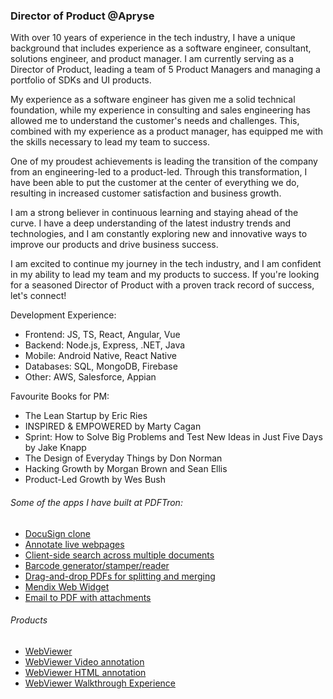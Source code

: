 ### Director of Product @Apryse
With over 10 years of experience in the tech industry, I have a unique background that includes experience as a software engineer, consultant, solutions engineer, and product manager. I am currently serving as a Director of Product, leading a team of 5 Product Managers and managing a portfolio of SDKs and UI products.

My experience as a software engineer has given me a solid technical foundation, while my experience in consulting and sales engineering has allowed me to understand the customer's needs and challenges. This, combined with my experience as a product manager, has equipped me with the skills necessary to lead my team to success.

One of my proudest achievements is leading the transition of the company from an engineering-led to a product-led. Through this transformation, I have been able to put the customer at the center of everything we do, resulting in increased customer satisfaction and business growth.

I am a strong believer in continuous learning and staying ahead of the curve. I have a deep understanding of the latest industry trends and technologies, and I am constantly exploring new and innovative ways to improve our products and drive business success.

I am excited to continue my journey in the tech industry, and I am confident in my ability to lead my team and my products to success. If you're looking for a seasoned Director of Product with a proven track record of success, let's connect!

Development Experience:
- Frontend: JS, TS, React, Angular, Vue
- Backend: Node.js, Express, .NET, Java
- Mobile: Android Native, React Native
- Databases: SQL, MongoDB, Firebase
- Other: AWS, Salesforce, Appian

Favourite Books for PM:
- The Lean Startup by Eric Ries
- INSPIRED & EMPOWERED by Marty Cagan
- Sprint: How to Solve Big Problems and Test New Ideas in Just Five Days by Jake Knapp
- The Design of Everyday Things by Don Norman
- Hacking Growth by Morgan Brown and Sean Ellis
- Product-Led Growth by Wes Bush


###### Some of the apps I have built at PDFTron:
- [DocuSign clone](https://github.com/PDFTron/pdftron-sign-app)
- [Annotate live webpages](https://github.com/PDFTron/webviewer-html-annotate)
- [Client-side search across multiple documents](https://github.com/PDFTron/pdftron-document-search)
- [Barcode generator/stamper/reader](https://github.com/PDFTron/webviewer-barcode)
- [Drag-and-drop PDFs for splitting and merging](https://github.com/PDFTron/webviewer-document-merge)
- [Mendix Web Widget](https://github.com/PDFTron/webviewer-mendix-sample)
- [Email to PDF with attachments](https://github.com/PDFTron/nodejs-mail-to-pdf)

###### Products
- [WebViewer](https://www.npmjs.com/package/@pdftron/webviewer)
- [WebViewer Video annotation](https://www.npmjs.com/package/@pdftron/webviewer-video)
- [WebViewer HTML annotation](https://www.npmjs.com/package/@pdftron/webviewer-html)
- [WebViewer Walkthrough Experience](https://www.npmjs.com/package/@pdftron/webviewer-walkthrough)
